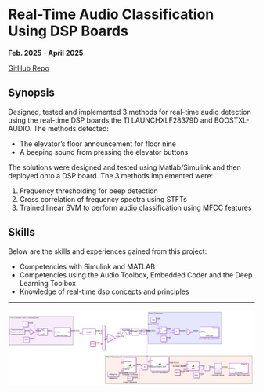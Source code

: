# Real-Time Audio Classification Using DSP Boards 

**Feb. 2025 - April 2025**

[GitHub Repo](https://github.com/AlexSeferidis/RT-DSP-CW)

## Synopsis

Designed, tested and implemented 3 methods for real-time audio detection using the real-time DSP boards,the TI LAUNCHXLF28379D and BOOSTXL-AUDIO. The methods detected:

* The elevator’s floor announcement for floor nine
* A beeping sound from pressing the elevator buttons

The solutions were designed and tested using Matlab/Simulink and then deployed onto a DSP board. The 3 methods implemented were:

1. Frequency thresholding for beep detection
2. Cross correlation of frequency spectra using STFTs
3. Trained linear SVM to perform audio classification using MFCC features

## Skills

Below are the skills and experiences gained from this project:

* Competencies with Simulink and MATLAB
* Competencies using the Audio Toolbox, Embedded Coder and the Deep Learning Toolbox
* Knowledge of real-time dsp concepts and principles

---

![alt](finaldes.png 'title')